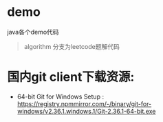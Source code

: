 # demo
java各个demo代码

>algorithm 分支为leetcode题解代码

# 国内git client下载资源: 

* 64-bit Git for Windows Setup : <https://registry.npmmirror.com/-/binary/git-for-windows/v2.36.1.windows.1/Git-2.36.1-64-bit.exe>
